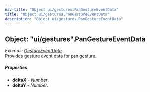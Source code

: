 ```yaml
---
nav-title: "Object ui/gestures.PanGestureEventData"
title: "Object ui/gestures.PanGestureEventData"
description: "Object ui/gestures.PanGestureEventData"
---
```

## Object: "ui/gestures".PanGestureEventData  
_Extends:_ [_GestureEventData_](../../ui/gestures/GestureEventData.md)  
Provides gesture event data for pan gesture.

##### Properties
 - **deltaX** - _Number_.
 - **deltaY** - _Number_.